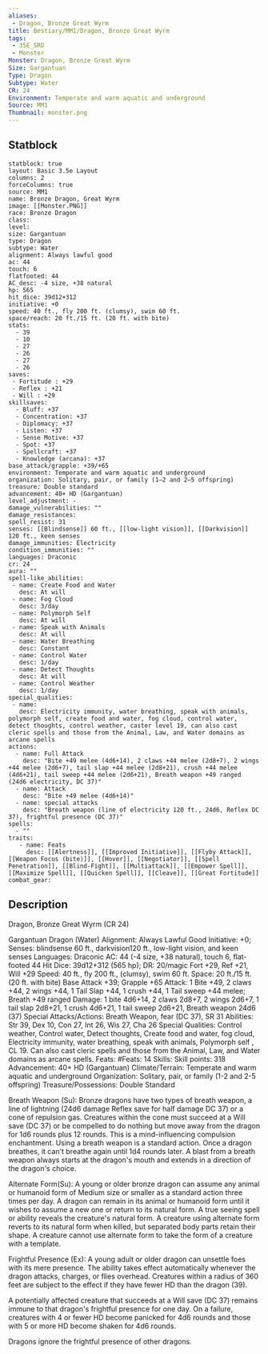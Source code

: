 ```yaml
---
aliases:
 - Dragon, Bronze Great Wyrm
title: Bestiary/MM1/Dragon, Bronze Great Wyrm
tags:
 - 35E_SRD
 - Monster
Monster: Dragon, Bronze Great Wyrm
Size: Gargantuan
Type: Dragon
Subtype: Water
CR: 24
Environment: Temperate and warm aquatic and underground
Source: MM1
Thumbnail: monster.png
---
```


## Statblock

```statblock
statblock: true
layout: Basic 3.5e Layout
columns: 2
forceColumns: true
source: MM1 
name: Bronze Dragon, Great Wyrm
image: [[Monster.PNG]]
race: Bronze Dragon
class: 
level: 
size: Gargantuan
type: Dragon
subtype: Water
alignment: Always lawful good
ac: 44
touch: 6
flatfooted: 44
AC_desc: -4 size, +38 natural
hp: 565
hit_dice: 39d12+312
initiative: +0
speed: 40 ft., fly 200 ft. (clumsy), swim 60 ft.
space/reach: 20 ft./15 ft. (20 ft. with bite)
stats:
  - 39
  - 10
  - 27
  - 26
  - 27
  - 26
saves:
 - Fortitude : +29
 - Reflex : +21
 - Will : +29
skillsaves:
  - Bluff: +37
  - Concentration: +37
  - Diplomacy: +37
  - Listen: +37
  - Sense Motive: +37
  - Spot: +37
  - Spellcraft: +37
  - Knowledge (arcana): +37
base_attack/grapple: +39/+65
environment: Temperate and warm aquatic and underground
organization: Solitary, pair, or family (1–2 and 2–5 offspring)
treasure: Double standard
advancement: 40+ HD (Gargantuan)
level_adjustment: -
damage_vulnerabilities: ""
damage_resistances: 
spell_resist: 31
senses: [[Blindsense]] 60 ft., [[low-light vision]], [[Darkvision]] 120 ft., keen senses
damage_immunities: Electricity
condition_immunities: ""
languages: Draconic
cr: 24
aura: ""
spell-like_abilities:
 - name: Create Food and Water
   desc: At will
 - name: Fog Cloud
   desc: 3/day
 - name: Polymorph Self
   desc: At will
 - name: Speak with Animals
   desc: At will
 - name: Water Breathing
   desc: Constant
 - name: Control Water
   desc: 1/day
 - name: Detect Thoughts
   desc: At will
 - name: Control Weather
   desc: 1/day
special_qualities:
 - name: 
   desc: Electricity immunity, water breathing, speak with animals, polymorph self, create food and water, fog cloud, control water, detect thoughts, control weather, caster level 19, can also cast cleric spells and those from the Animal, Law, and Water domains as arcane spells
actions:
  - name: Full Attack
    desc: "Bite +49 melee (4d6+14), 2 claws +44 melee (2d8+7), 2 wings +44 melee (2d6+7), tail slap +44 melee (2d8+21), crush +44 melee (4d6+21), tail sweep +44 melee (2d6+21), Breath weapon +49 ranged (24d6 electricity, DC 37)"
  - name: Attack
    desc: "Bite +49 melee (4d6+14)"
  - name: special attacks
    desc: "Breath weapon (line of electricity 120 ft., 24d6, Reflex DC 37), frightful presence (DC 37)"
spells:
  - ""
traits:
   - name: Feats
     desc: [[Alertness]], [[Improved Initiative]], [[Flyby Attack]], [[Weapon Focus (bite)]], [[Hover]], [[Negotiator]], [[Spell Penetration]], [[Blind-Fight]], [[Multiattack]], [[Empower Spell]], [[Maximize Spell]], [[Quicken Spell]], [[Cleave]], [[Great Fortitude]]
combat_gear:  
```

## Description


Dragon, Bronze Great Wyrm (CR 24)

Gargantuan Dragon (Water)
Alignment: Always Lawful Good
Initiative: +0; Senses: blindsense 60 ft., darkvision120 ft., low-light vision, and keen senses
Languages: Draconic
AC: 44 (-4 size, +38 natural), touch 6, flat-footed 44
Hit Dice: 39d12+312 (565 hp); DR: 20/magic
Fort +29, Ref +21, Will +29 Speed: 40 ft., fly 200 ft., (clumsy), swim 60 ft.
Space: 20 ft./15 ft. (20 ft. with bite)
Base Attack +39; Grapple +65
Attack: 1 Bite +49, 2 claws +44, 2 wings +44, 1 Tail Slap +44, 1 crush +44, 1 Tail sweep +44 melee; Breath +49 ranged
Damage: 1 bite 4d6+14, 2 claws 2d8+7, 2 wings 2d6+7, 1 tail slap 2d8+21, 1 crush 4d6+21, 1 tail sweep 2d6+21, Breath weapon 24d6 (37)
Special Attacks/Actions: Breath Weapon, fear (DC 37), SR 31 Abilities: Str 39, Dex 10, Con 27, Int 26, Wis 27, Cha 26
Special Qualities: Control weather, Control water, Detect thoughts, Create food and water, fog cloud, Electricity immunity, water breathing, speak with animals, Polymorph self , CL 19. Can also cast cleric spells and those from the Animal, Law, and Water domains as arcane spells.
Feats: #Feats: 14
Skills: Skill points: 318
Advancement: 40+ HD (Gargantuan) Climate/Terrain: Temperate and warm aquatic and underground
Organization: Solitary, pair, or family (1-2 and 2-5 offspring)
Treasure/Possessions: Double Standard



Breath Weapon (Su): Bronze dragons have two types of breath weapon, a line of lightning (24d6 damage Reflex save for half damage DC 37) or a cone of repulsion gas. Creatures within the cone must succeed at a Will save (DC 37) or be compelled to do nothing but move away from the dragon for 1d6 rounds plus 12 rounds. This is a mind-influencing compulsion enchantment. Using a breath weapon is a standard action. Once a dragon breathes, it can't breathe again until 1d4 rounds later. A blast from a breath weapon always starts at the dragon's mouth and extends in a direction of the dragon's choice.

Alternate Form(Su): A young or older bronze dragon can assume any animal or humanoid form of Medium size or smaller as a standard action three times per day. A dragon can remain in its animal or humanoid form until it wishes to assume a new one or return to its natural form. A true seeing spell or ability reveals the creature's natural form. A creature using alternate form reverts to its natural form when killed, but separated body parts retain their shape. A creature cannot use alternate form to take the form of a creature with a template.

Frightful Presence (Ex): A young adult or older dragon can unsettle foes with its mere presence. The ability takes effect automatically whenever the dragon attacks, charges, or flies overhead. Creatures within a radius of 360 feet are subject to the effect if they have fewer HD than the dragon (39).

A potentially affected creature that succeeds at a Will save (DC 37) remains immune to that dragon's frightful presence for one day. On a failure, creatures with 4 or fewer HD become panicked for 4d6 rounds and those with 5 or more HD become shaken for 4d6 rounds.

Dragons ignore the frightful presence of other dragons.